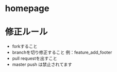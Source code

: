 # homepage
# 修正ルール
* forkすること
* branchを切り修正すること 例：feature_add_footer
* pull requestを出すこと
* master push は禁止されてます
